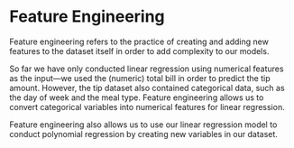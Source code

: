 
# Feature Engineering

Feature engineering refers to the practice of creating and adding new features
to the dataset itself in order to add complexity to our models.

So far we have only conducted linear regression using numerical features
as the input—we used the (numeric) total bill in order to predict the tip
amount. However, the tip dataset also contained categorical data, such as the
day of week and the meal type. Feature engineering allows us to convert
categorical variables into numerical features for linear regression.

Feature engineering also allows us to use our linear regression model to
conduct polynomial regression by creating new variables in our dataset.

